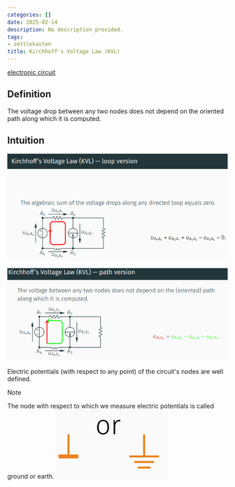 ```yaml
---
categories: []
date: 2025-02-14
description: No description provided.
tags:
- zettlekasten
title: Kirchhoff's Voltage Law (KVL)
---
```


[electronic circuit](electronic%20circuit)

## Definition

The voltage drop between any two nodes does not depend on the oriented path along which it is computed.

## Intuition

![Pasted image 20221027203930](attachments/Pasted%20image%2020221027203930.png)

![Pasted image 20221027204009](attachments/Pasted%20image%2020221027204009.png)

Electric potentials (with respect to any point) of the circuit's nodes are well defined.

> [!Note] 
> The node with respect to which we measure electric potentials is called ground or earth.
![Pasted image 20221026210728](attachments/Pasted%20image%2020221026210728.png)